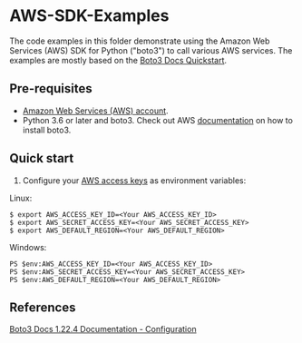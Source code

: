 # AWS-SDK-Examples
The code examples in this folder demonstrate using the Amazon Web Services (AWS) SDK for Python ("boto3") to call various AWS services. The examples are mostly based on the [Boto3 Docs Quickstart](https://boto3.amazonaws.com/v1/documentation/api/latest/guide/quickstart.html). 

## Pre-requisites

* [Amazon Web Services (AWS) account](http://aws.amazon.com/).
* Python 3.6 or later and boto3. Check out AWS [documentation](https://boto3.amazonaws.com/v1/documentation/api/latest/guide/quickstart.html) on how to install boto3.

## Quick start

1. Configure your [AWS access 
keys](http://docs.aws.amazon.com/general/latest/gr/aws-sec-cred-types.html#access-keys-and-secret-access-keys) as 
environment variables:

Linux:
```
$ export AWS_ACCESS_KEY_ID=<Your AWS_ACCESS_KEY_ID>
$ export AWS_SECRET_ACCESS_KEY=<Your AWS_SECRET_ACCESS_KEY>
$ export AWS_DEFAULT_REGION=<Your AWS_DEFAULT_REGION>
```

Windows:
```
PS $env:AWS_ACCESS_KEY_ID=<Your AWS_ACCESS_KEY_ID>
PS $env:AWS_SECRET_ACCESS_KEY=<Your AWS_SECRET_ACCESS_KEY>
PS $env:AWS_DEFAULT_REGION=<Your AWS_DEFAULT_REGION>
```

## References
[Boto3 Docs 1.22.4 Documentation - Configuration](https://boto3.amazonaws.com/v1/documentation/api/latest/guide/configuration.html#guide-configuration)
